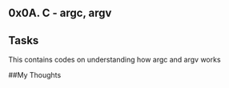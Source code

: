 ## 0x0A. C - argc, argv

## Tasks 
This contains codes on understanding how argc and argv works


##My Thoughts

